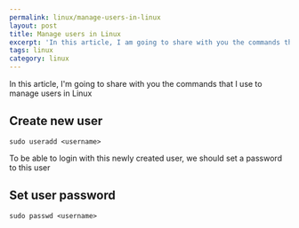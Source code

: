 ```yaml
---
permalink: linux/manage-users-in-linux
layout: post
title: Manage users in Linux
excerpt: 'In this article, I am going to share with you the commands that I use to manage users in Linux'
tags: linux
category: linux
---
```


In this article, I'm going to share with you the commands that I use to manage users in Linux

## Create new user

```
sudo useradd <username>
```

To be able to login with this newly created user, we should set a password to this user

## Set user password

```
sudo passwd <username>
```
